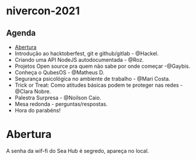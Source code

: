 # nivercon-2021

## Agenda

- [Abertura](#abertura)
- Introdução ao hacktoberfest, git e github/gitlab - @Hackel.
- Criando uma API NodeJS autodocumentada - @Roz.
- Projetos Open source pra quem não sabe por onde começar -@Gaybis.
- Conheça o QubesOS - @Matheus D.
- Segurança psicológica no ambiente de trabalho - @Mari Costa.
- Trick or Treat: Como atitudes básicas podem te proteger nas redes - @Clara Nobre.
- Palestra Surpresa - @Noilson Caio.
- Mesa redonda - perguntas/respostas.
- Hora do parabéns!

# Abertura
A senha da wif-fi do Sea Hub é segredo, apareça no local.